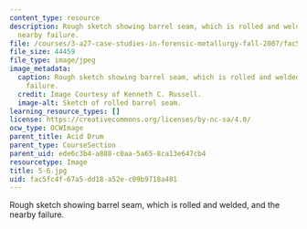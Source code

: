 ```yaml
---
content_type: resource
description: Rough sketch showing barrel seam, which is rolled and welded, and the
  nearby failure.
file: /courses/3-a27-case-studies-in-forensic-metallurgy-fall-2007/fac5fc4f67a5dd18a52ec09b9718a481_5-6.jpg
file_size: 44459
file_type: image/jpeg
image_metadata:
  caption: Rough sketch showing barrel seam, which is rolled and welded, and the nearby
    failure.
  credit: Image Courtesy of Kenneth C. Russell.
  image-alt: Sketch of rolled barrel seam.
learning_resource_types: []
license: https://creativecommons.org/licenses/by-nc-sa/4.0/
ocw_type: OCWImage
parent_title: Acid Drum
parent_type: CourseSection
parent_uid: ede6c3b4-a888-c0aa-5a65-8ca13e647cb4
resourcetype: Image
title: 5-6.jpg
uid: fac5fc4f-67a5-dd18-a52e-c09b9718a481
---
```

Rough sketch showing barrel seam, which is rolled and welded, and the nearby failure.